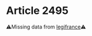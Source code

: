# Article 2495

⚠️Missing data from [legifrance](https://www.legifrance.gouv.fr/codes/article_lc/LEGIARTI000006450484)⚠️